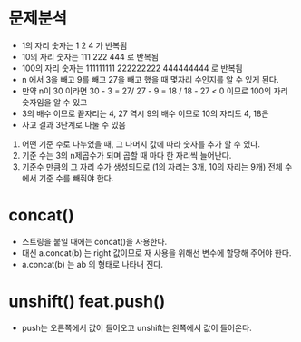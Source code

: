 # 문제분석
- 1의 자리 숫자는 1 2 4 가 반복됨
- 10의 자리 숫자는 111 222 444 로 반복됨
- 100의 자리 숫자는 111111111 222222222 444444444 로 반복됨
- n 에서 3을 빼고 9를 빼고 27을 빼고 했을 때 몇자리 수인지를 알 수 있게 된다.
- 만약 n이 30 이라면 30 - 3 = 27/ 27 - 9 = 18 / 18 - 27 < 0 이므로 100의 자리 숫자임을 알 수 있고
- 3의 배수 이므로 끝자리는 4, 27 역시 9의 배수 이므로 10의 자리도 4, 18은
- 사고 결과 3단계로 나눌 수 있음
1. 어떤 기준 수로 나누었을 때, 그 나머지 값에 따라 숫자를 추가 할 수 있다.
2. 기준 수는 3의 n제곱수가 되며 곱할 때 마다 한 자리씩 늘어난다.
3. 기준수 만큼의 그 자리 수가 생성되므로 (1의 자리는 3개, 10의 자리는 9개) 전체 수에서 기준 수를 빼줘야 한다.

# concat()
- 스트링을 붙일 때에는 concat()을 사용한다.
- 대신 a.concat(b) 는 right 값이므로 재 사용을 위해선 변수에 할당해 주어야 한다.
- a.concat(b) 는 ab 의 형태로 나타내 진다.

# unshift() feat.push()
- push는 오른쪽에서 값이 들어오고 unshift는 왼쪽에서 값이 들어온다.
